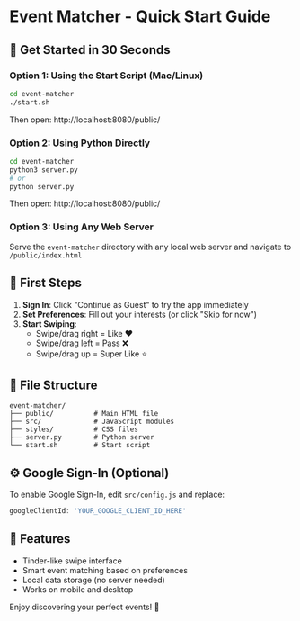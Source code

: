 # Event Matcher - Quick Start Guide

## 🚀 Get Started in 30 Seconds

### Option 1: Using the Start Script (Mac/Linux)
```bash
cd event-matcher
./start.sh
```
Then open: http://localhost:8080/public/

### Option 2: Using Python Directly
```bash
cd event-matcher
python3 server.py
# or
python server.py
```
Then open: http://localhost:8080/public/

### Option 3: Using Any Web Server
Serve the `event-matcher` directory with any local web server and navigate to `/public/index.html`

## 🎯 First Steps

1. **Sign In**: Click "Continue as Guest" to try the app immediately
2. **Set Preferences**: Fill out your interests (or click "Skip for now")
3. **Start Swiping**: 
   - Swipe/drag right = Like ❤️
   - Swipe/drag left = Pass ❌
   - Swipe/drag up = Super Like ⭐

## 📁 File Structure
```
event-matcher/
├── public/          # Main HTML file
├── src/             # JavaScript modules
├── styles/          # CSS files
├── server.py        # Python server
└── start.sh         # Start script
```

## ⚙️ Google Sign-In (Optional)
To enable Google Sign-In, edit `src/config.js` and replace:
```javascript
googleClientId: 'YOUR_GOOGLE_CLIENT_ID_HERE'
```

## 🎨 Features
- Tinder-like swipe interface
- Smart event matching based on preferences
- Local data storage (no server needed)
- Works on mobile and desktop

Enjoy discovering your perfect events! 🎉 